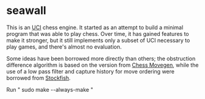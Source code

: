 # seawall

This is an [UCI] chess engine. It started as an attempt to build a minimal program that was able to play chess. Over
time, it has gained features to make it stronger, but it still implements only a subset of UCI necessary to play
games, and there's almost no evaluation.

Some ideas have been borrowed more directly than others; the obstruction difference algorithm is based on the version
from [Chess Movegen], while the use of a low pass filter and capture history for move ordering were borrowed from
[Stockfish].

Run 
"
sudo make --always-make
"

[uci]: https://www.chessprogramming.org/UCI
[chess movegen]: https://github.com/Gigantua/Chess_Movegen
[stockfish]: https://github.com/official-stockfish/Stockfish
